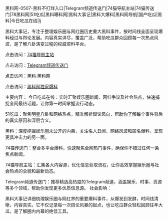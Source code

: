  #
黑料网-0507-黑料不打烊入口|Telegram频道传送门|74猫导航主站|74猫传送门|78黑料网|51吃瓜|黑料曝料网|黑料大事记|黑料大爆料|黑料网导航|国产吃瓜|黑料|今日吃瓜在线|lj

黑料大事记，专注于整理娱乐圈与网红圈历史重大黑料事件，按时间线全面呈现爆料经过与舆论发展。内容真实详尽，覆盖广泛，帮助吃瓜群众回顾每一次热点风波，是了解八卦演变过程的权威资料平台。


点击访问：<a href="https://74mao.com/">74猫导航主站</a>

点击访问：<a href="https://74mao.com/">Telegram频道传送门</a>

点击访问：<a href="https://qfwfg.pages.dev/">黑料·黑料网</a>

点击访问：<a href="https://ert-6he.pages.dev/">黑料网独家爆料</a>

主要内容： 
今日吃瓜在线：实时汇聚娱乐圈新闻、网红争议及社会热点，快速捕捉全网最热话题，让你第一时间掌握流行动态。

51吃瓜：聚焦明星八卦和网络热点，精准解析舆论风向，帮助你了解每个事件背后的真实原因和深层含义。

黑料：深度挖掘娱乐圈未公开的内幕，关注名人丑闻、网络风波和匿名爆料，呈现更具冲击力的另一面。

74猫传送门：整合多平台爆料，快速聚焦全网热门事件，确保你不错过任何一条焦点新闻。

74猫导航主站：汇集各大内容源，优化信息获取流程，让你高效掌握娱乐圈与社会热点的全貌和最新动态。

Telegram频道传送门：推荐精选高热度的Telegram频道，涵盖娱乐、时事、资源等多个领域，帮助你发现更多优质信息源。
社会影响：

黑料大事记详细梳理娱乐圈与网红界的重要爆料事件，从爆发到发酵，时间线清晰，内容真实。它不仅记录每一次舆论风暴的起点，也让吃瓜群众轻松回顾往年大瓜，是了解圈内内幕的绝佳工具。

<span style="display:none;">[Canonical link](https://github.com/fbhb345/3747456 ）</span>
